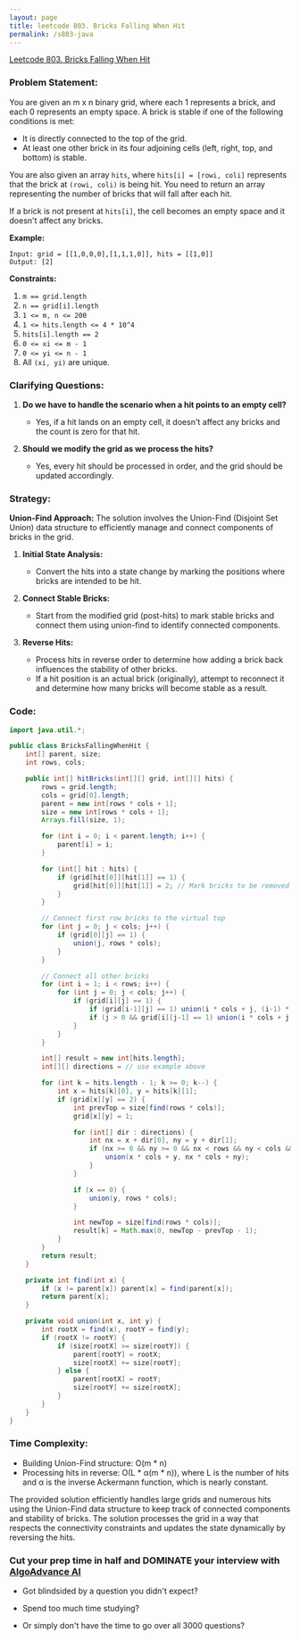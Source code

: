 ```yaml
---
layout: page
title: leetcode 803. Bricks Falling When Hit
permalink: /s803-java
---
```

[Leetcode 803. Bricks Falling When Hit](https://algoadvance.github.io/algoadvance/l803)
### Problem Statement:

You are given an m x n binary grid, where each 1 represents a brick, and each 0 represents an empty space. A brick is stable if one of the following conditions is met:
- It is directly connected to the top of the grid.
- At least one other brick in its four adjoining cells (left, right, top, and bottom) is stable. 

You are also given an array `hits`, where `hits[i] = [rowi, coli]` represents that the brick at `(rowi, coli)` is being hit. You need to return an array representing the number of bricks that will fall after each hit. 

If a brick is not present at `hits[i]`, the cell becomes an empty space and it doesn't affect any bricks. 

**Example:**
```
Input: grid = [[1,0,0,0],[1,1,1,0]], hits = [[1,0]]
Output: [2]
```

**Constraints:**
1. `m == grid.length`
2. `n == grid[i].length`
3. `1 <= m, n <= 200`
4. `1 <= hits.length <= 4 * 10^4`
5. `hits[i].length == 2`
6. `0 <= xi <= m - 1`
7. `0 <= yi <= n - 1`
8. All `(xi, yi)` are unique.

### Clarifying Questions:
1. **Do we have to handle the scenario when a hit points to an empty cell?**  
   - Yes, if a hit lands on an empty cell, it doesn't affect any bricks and the count is zero for that hit.

2. **Should we modify the grid as we process the hits?**  
   - Yes, every hit should be processed in order, and the grid should be updated accordingly.

### Strategy:

**Union-Find Approach:**
The solution involves the Union-Find (Disjoint Set Union) data structure to efficiently manage and connect components of bricks in the grid.

1. **Initial State Analysis:**
   - Convert the hits into a state change by marking the positions where bricks are intended to be hit.
   
2. **Connect Stable Bricks:**
   - Start from the modified grid (post-hits) to mark stable bricks and connect them using union-find to identify connected components.

3. **Reverse Hits:**
   - Process hits in reverse order to determine how adding a brick back influences the stability of other bricks.
   - If a hit position is an actual brick (originally), attempt to reconnect it and determine how many bricks will become stable as a result.

### Code:

```java
import java.util.*;

public class BricksFallingWhenHit {
    int[] parent, size;
    int rows, cols;

    public int[] hitBricks(int[][] grid, int[][] hits) {
        rows = grid.length;
        cols = grid[0].length;
        parent = new int[rows * cols + 1];
        size = new int[rows * cols + 1];
        Arrays.fill(size, 1);

        for (int i = 0; i < parent.length; i++) {
            parent[i] = i;
        }

        for (int[] hit : hits) {
            if (grid[hit[0]][hit[1]] == 1) {
                grid[hit[0]][hit[1]] = 2; // Mark bricks to be removed
            }
        }

        // Connect first row bricks to the virtual top
        for (int j = 0; j < cols; j++) {
            if (grid[0][j] == 1) {
                union(j, rows * cols);
            }
        }

        // Connect all other bricks
        for (int i = 1; i < rows; i++) {
            for (int j = 0; j < cols; j++) {
                if (grid[i][j] == 1) {
                    if (grid[i-1][j] == 1) union(i * cols + j, (i-1) * cols + j);
                    if (j > 0 && grid[i][j-1] == 1) union(i * cols + j, i * cols + j - 1);
                }
            }
        }

        int[] result = new int[hits.length];
        int[][] directions = // use example above

        for (int k = hits.length - 1; k >= 0; k--) {
            int x = hits[k][0], y = hits[k][1];
            if (grid[x][y] == 2) {
                int prevTop = size[find(rows * cols)];
                grid[x][y] = 1;

                for (int[] dir : directions) {
                    int nx = x + dir[0], ny = y + dir[1];
                    if (nx >= 0 && ny >= 0 && nx < rows && ny < cols && grid[nx][ny] == 1) {
                        union(x * cols + y, nx * cols + ny);
                    }
                }

                if (x == 0) {
                    union(y, rows * cols);
                }

                int newTop = size[find(rows * cols)];
                result[k] = Math.max(0, newTop - prevTop - 1);
            }
        }
        return result;
    }

    private int find(int x) {
        if (x != parent[x]) parent[x] = find(parent[x]);
        return parent[x];
    }

    private void union(int x, int y) {
        int rootX = find(x), rootY = find(y);
        if (rootX != rootY) {
            if (size[rootX] >= size[rootY]) {
                parent[rootY] = rootX;
                size[rootX] += size[rootY];
            } else {
                parent[rootX] = rootY;
                size[rootY] += size[rootX];
            }
        }
    }
}
```

### Time Complexity:
- Building Union-Find structure: O(m * n)
- Processing hits in reverse: O(L * α(m * n)), where L is the number of hits and α is the inverse Ackermann function, which is nearly constant.

The provided solution efficiently handles large grids and numerous hits using the Union-Find data structure to keep track of connected components and stability of bricks. The solution processes the grid in a way that respects the connectivity constraints and updates the state dynamically by reversing the hits.


### Cut your prep time in half and DOMINATE your interview with [AlgoAdvance AI](https://algoAdvance.com)

- Got blindsided by a question you didn't expect?

- Spend too much time studying?

- Or simply don't have the time to go over all 3000 questions?

